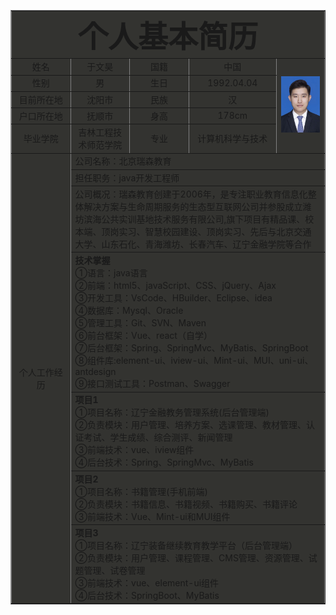 <html>
<head>
    <meta charset="UTF-8">
    <title>个人简历</title>
</head>
<body style="width:100%">
    <table style="width:100%" border="1" cellpadding="0" cellspacing="3" align="center" bgcolor="#33333">
    <tr align="center" >
    <td align="center" colspan="5">
    <font size="13"><b>个人基本简历</b></font>
    </td>
    </tr>
    <tr align="center">
    <td width="150">姓名</td>
    <td width="200">于文昊</td>
    <td width="150">国籍</td>
    <td width="200">中国</td>
    <td width="200" rowspan="5"><img src="./yuwenhao.png"></td>
    </tr>
    <tr align="center">
    <td width="225">性别</td>
    <td width="225">男</td>
    <td width="225">生日</td>
    <td width="225">1992.04.04</td>
    </tr>
    <tr align="center">
    <td>目前所在地</td>
    <td>沈阳市</td>
    <td>民族</td>
    <td>汉</td>
    </tr>
    <tr align="center">
    <td>户口所在地</td>
    <td>抚顺市</td>
    <td>身高</td>
    <td>178cm</td>
    </tr>
    <tr align="center">
    <td>毕业学院</td>
    <td>吉林工程技术师范学院</td>
    <td>专业</td>
    <td>计算机科学与技术</td>
    </tr>
    <tr align="center">
      <td rowspan ="9" align="middle">个人工作经历</td>
      <td colspan="4" align="left">公司名称：北京瑞森教育</td>
    </tr>
    <tr>
      <td colspan="4">担任职务：java开发工程师</td>
    </tr>
    <tr>
      <td colspan="4">公司概况：瑞森教育创建于2006年，是专注职业教育信息化整体解决方案与生命周期服务的生态型互联网公司并参股成立潍坊滨海公共实训基地技术服务有限公司,旗下项目有精品课、校本端、顶岗实习、智慧校园建设、顶岗实习、先后与北京交通大学、山东石化、青海潍坊、长春汽车、辽宁金融学院等合作</td>
    </tr>
    <tr>
      <td colspan="4"><strong>技术掌握</strong> <br/>
                      ①语言：java语言 <br/>
                      ②前端：html5、javaScript、CSS、jQuery、Ajax <br/>
                      ③开发工具：VsCode、HBuilder、Eclipse、idea <br/>
                      ④数据库：Mysql、Oracle <br/>
                      ⑤管理工具：Git、SVN、Maven <br/>
                      ⑥前台框架：Vue、react（自学） <br/>
                      ⑦后台框架：Spring、SpringMvc、MyBatis、SpringBoot <br/>
                      ⑧组件库:element-ui、iview-ui、Mint-ui、MUI、uni-ui、antdesign <br/>
                      ⑨接口测试工具：Postman、Swagger
        </td>
    </tr>
    <tr>
      <td colspan="4"><strong>项目1</strong> <br/>
                      ①项目名称：辽宁金融教务管理系统(后台管理端) <br/>
                      ②负责模块：用户管理、培养方案、选课管理、教材管理、认证考试、学生成绩、综合测评、新闻管理 <br/>
                      ③前端技术：vue、iview组件<br/>
                      ④后台技术：Spring、SpringMvc、MyBatis<br/>
        </td>
    </tr>
    <tr>
      <td colspan="4"><strong>项目2</strong> <br/>
                      ①项目名称：书籍管理(手机前端) <br/>
                      ②负责模块：书籍信息、书籍视频、书籍购买、书籍评论 <br/>
                      ③前端技术：Vue、Mint-ui和MUI组件 <br/>
        </td>
    </tr>
    <tr>
      <td colspan="4"><strong>项目3</strong> <br/>
                      ①项目名称：辽宁装备继续教育教学平台（后台管理端） <br/>
                      ②负责模块：用户管理、课程管理、CMS管理、资源管理、试题管理、试卷管理 <br/>
                      ③前端技术：vue、element-ui组件<br/>
                      ④后台技术：SpringBoot、MyBatis<br/>
        </td>
    </tr>
  </table>
</body>
</html>
